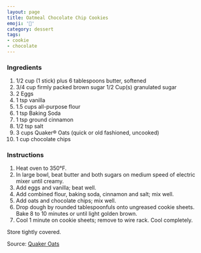 ```yaml
---
layout: page
title: Oatmeal Chocolate Chip Cookies
emoji: '🍪'
category: dessert
tags:
- cookie
- chocolate
---
```


### Ingredients

1. 1/2 cup (1 stick) plus 6 tablespoons butter, softened
2. 3/4 cup firmly packed brown sugar
1/2 Cup(s) granulated sugar
3. 2 Eggs
4. 1 tsp vanilla
5. 1.5 cups all-purpose flour
6. 1 tsp Baking Soda
7. 1 tsp ground cinnamon
8. 1/2 tsp salt
9. 3 cups Quaker® Oats (quick or old fashioned, uncooked)
10. 1 cup chocolate chips

### Instructions

1. Heat oven to 350°F.
2. In large bowl, beat butter and both sugars on medium speed of electric mixer until creamy.
3. Add eggs and vanilla; beat well.
4. Add combined flour, baking soda, cinnamon and salt; mix well.
5. Add oats and chocolate chips; mix well.
6. Drop dough by rounded tablespoonfuls onto ungreased cookie sheets. Bake 8 to 10 minutes or until light golden brown.
7. Cool 1 minute on cookie sheets; remove to wire rack. Cool completely.

Store tightly covered.

Source: [Quaker Oats](https://www.quakeroats.com/cooking-and-recipes/vanishing-oatmeal-raisin-cookies)
